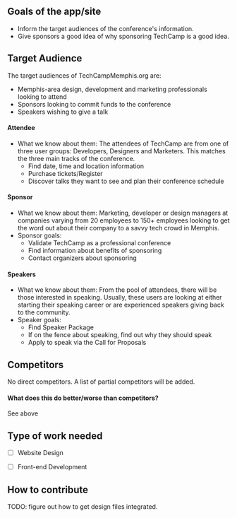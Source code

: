 
## Goals of the app/site

* Inform the target audiences of the conference's information.
* Give sponsors a good idea of why sponsoring TechCamp is a good idea.

## Target Audience
The target audiences of TechCampMemphis.org are:
* Memphis-area design, development and marketing professionals looking to attend
* Sponsors looking to commit funds to the conference
* Speakers wishing to give a talk

#### Attendee
* What we know about them: The attendees of TechCamp are from one of three user groups: Developers, Designers and Marketers. This matches the three main tracks of the conference.
    * Find date, time and location information
    * Purchase tickets/Register
    * Discover talks they want to see and plan their conference schedule

#### Sponsor
* What we know about them: Marketing, developer or design managers at companies varying from 20 employees to 150+ employees looking to get the word out about their company to a savvy tech crowd in Memphis.
* Sponsor goals:
    * Validate TechCamp as a professional conference
    * Find information about benefits of sponsoring
    * Contact organizers about sponsoring

#### Speakers
* What we know about them: From the pool of attendees, there will be those interested in speaking. Usually, these users are looking at either starting their speaking career or are experienced speakers giving back to the community.
* Speaker goals:
    * Find Speaker Package
    * If on the fence about speaking, find out why they should speak
    * Apply to speak via the Call for Proposals

## Competitors
No direct competitors. A list of partial competitors will be added.

#### What does this do better/worse than competitors?
See above

## Type of work needed

- [ ] Website Design
- [ ] Front-end Development


## How to contribute
TODO: figure out how to get design files integrated.
